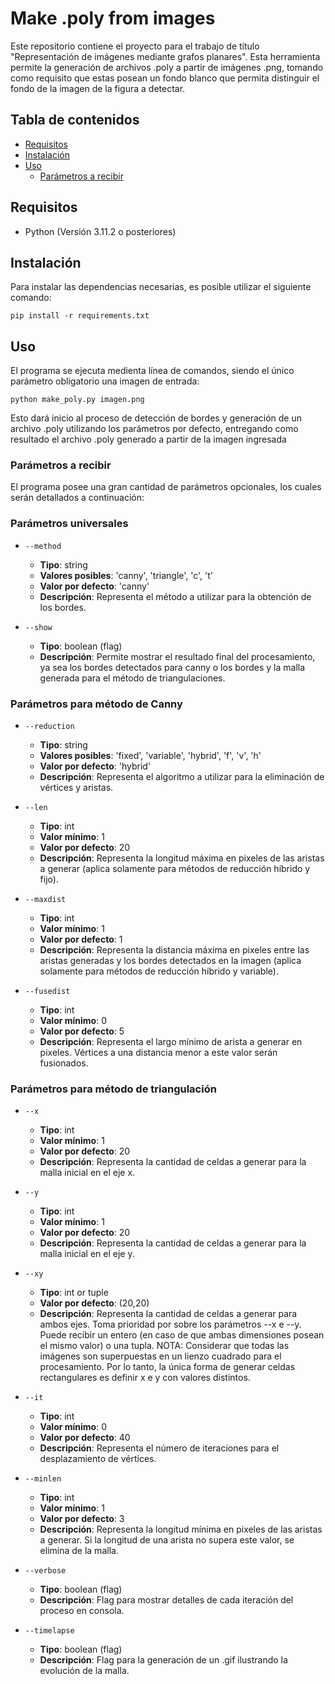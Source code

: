 # Make .poly from images

Este repositorio contiene el proyecto para el trabajo de título "Representación de imágenes mediante grafos planares". Esta herramienta permite la generación de archivos .poly a partir de imágenes .png, tomando como requisito que estas posean un fondo blanco que permita distinguir el fondo de la imagen de la figura a detectar.

## Tabla de contenidos

- [Requisitos](#requisitos)
- [Instalación](#instalación)
- [Uso](#uso)
  - [Parámetros a recibir](#parámetros-a-recibir)

## Requisitos

- Python (Versión 3.11.2 o posteriores)

## Instalación

Para instalar las dependencias necesarias, es posible utilizar el siguiente comando:

`pip install -r requirements.txt`

## Uso

El programa se ejecuta medienta línea de comandos, siendo el único parámetro obligatorio una imagen de entrada:

`python make_poly.py imagen.png`

Esto dará inicio al proceso de detección de bordes y generación de un archivo .poly utilizando los parámetros por defecto, entregando como resultado el archivo .poly generado a partir de la imagen ingresada

### Parámetros a recibir

El programa posee una gran cantidad de parámetros opcionales, los cuales serán detallados a continuación:

### Parámetros universales

- `--method`
  - **Tipo**: string
  - **Valores posibles**: 'canny', 'triangle', 'c', 't'
  - **Valor por defecto**: 'canny'
  - **Descripción**: Representa el método a utilizar para la obtención de los bordes.

- `--show`
  - **Tipo**: boolean (flag)
  - **Descripción**: Permite mostrar el resultado final del procesamiento, ya sea los bordes detectados para canny o los bordes y la malla generada para el método de triangulaciones.

### Parámetros para método de Canny

- `--reduction`
  - **Tipo**: string
  - **Valores posibles**: 'fixed', 'variable', 'hybrid', 'f', 'v', 'h'
  - **Valor por defecto**: 'hybrid'
  - **Descripción**: Representa el algoritmo a utilizar para la eliminación de vértices y aristas.

- `--len`
  - **Tipo**: int
  - **Valor mínimo**: 1
  - **Valor por defecto**: 20
  - **Descripción**: Representa la longitud máxima en pixeles de las aristas a generar (aplica solamente para métodos de reducción híbrido y fijo).

- `--maxdist`
  - **Tipo**: int
  - **Valor mínimo**: 1
  - **Valor por defecto**: 1
  - **Descripción**: Representa la distancia máxima en pixeles entre las aristas generadas y los bordes detectados en la imagen (aplica solamente para métodos de reducción híbrido y variable).

- `--fusedist`
  - **Tipo**: int
  - **Valor mínimo**: 0
  - **Valor por defecto**: 5
  - **Descripción**: Representa el largo mínimo de arista a generar en pixeles. Vértices a una distancia menor a este valor serán fusionados.

### Parámetros para método de triangulación

- `--x`
  - **Tipo**: int
  - **Valor mínimo**: 1
  - **Valor por defecto**: 20
  - **Descripción**: Representa la cantidad de celdas a generar para la malla inicial en el eje x.

- `--y`
  - **Tipo**: int
  - **Valor mínimo**: 1
  - **Valor por defecto**: 20
  - **Descripción**: Representa la cantidad de celdas a generar para la malla inicial en el eje y.

- `--xy`
  - **Tipo**: int or tuple
  - **Valor por defecto**: (20,20)
  - **Descripción**: Representa la cantidad de celdas a generar para ambos ejes. Toma prioridad por sobre los parámetros --x e --y. Puede recibir un entero (en caso de que ambas dimensiones posean el mismo valor) o una tupla. NOTA: Considerar que todas las imágenes son superpuestas en un lienzo cuadrado para el procesamiento. Por lo tanto, la única forma de generar celdas rectangulares es definir x e y con valores distintos.

- `--it`
  - **Tipo**: int
  - **Valor mínimo**: 0
  - **Valor por defecto**: 40
  - **Descripción**: Representa el número de iteraciones para el desplazamiento de vértices.

- `--minlen`
  - **Tipo**: int
  - **Valor mínimo**: 1
  - **Valor por defecto**: 3
  - **Descripción**: Representa la longitud mínima en pixeles de las aristas a generar. Si la longitud de una arista no supera este valor, se elimina de la malla.

- `--verbose`
  - **Tipo**: boolean (flag)
  - **Descripción**: Flag para mostrar detalles de cada iteración del proceso en consola.

- `--timelapse`
  - **Tipo**: boolean (flag)
  - **Descripción**: Flag para la generación de un .gif ilustrando la evolución de la malla.